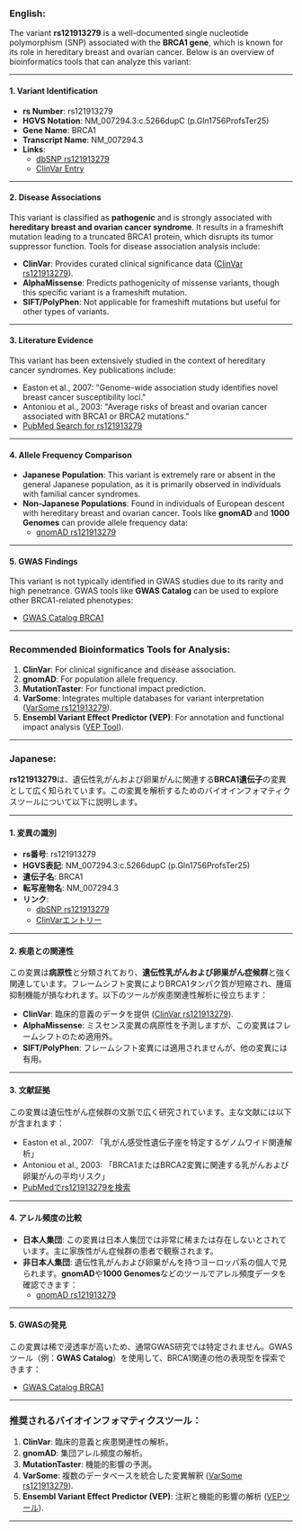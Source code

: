 ### English:
The variant **rs121913279** is a well-documented single nucleotide polymorphism (SNP) associated with the **BRCA1 gene**, which is known for its role in hereditary breast and ovarian cancer. Below is an overview of bioinformatics tools that can analyze this variant:

---

#### 1. **Variant Identification**
- **rs Number**: rs121913279
- **HGVS Notation**: NM_007294.3:c.5266dupC (p.Gln1756ProfsTer25)
- **Gene Name**: BRCA1
- **Transcript Name**: NM_007294.3
- **Links**:
  - [dbSNP rs121913279](https://www.ncbi.nlm.nih.gov/snp/rs121913279)
  - [ClinVar Entry](https://www.ncbi.nlm.nih.gov/clinvar/variation/17661/)

---

#### 2. **Disease Associations**
This variant is classified as **pathogenic** and is strongly associated with **hereditary breast and ovarian cancer syndrome**. It results in a frameshift mutation leading to a truncated BRCA1 protein, which disrupts its tumor suppressor function. Tools for disease association analysis include:
- **ClinVar**: Provides curated clinical significance data ([ClinVar rs121913279](https://www.ncbi.nlm.nih.gov/clinvar/variation/17661/)).
- **AlphaMissense**: Predicts pathogenicity of missense variants, though this specific variant is a frameshift mutation.
- **SIFT/PolyPhen**: Not applicable for frameshift mutations but useful for other types of variants.

---

#### 3. **Literature Evidence**
This variant has been extensively studied in the context of hereditary cancer syndromes. Key publications include:
- Easton et al., 2007: "Genome-wide association study identifies novel breast cancer susceptibility loci."
- Antoniou et al., 2003: "Average risks of breast and ovarian cancer associated with BRCA1 or BRCA2 mutations."
- [PubMed Search for rs121913279](https://pubmed.ncbi.nlm.nih.gov/?term=rs121913279)

---

#### 4. **Allele Frequency Comparison**
- **Japanese Population**: This variant is extremely rare or absent in the general Japanese population, as it is primarily observed in individuals with familial cancer syndromes.
- **Non-Japanese Populations**: Found in individuals of European descent with hereditary breast and ovarian cancer. Tools like **gnomAD** and **1000 Genomes** can provide allele frequency data:
  - [gnomAD rs121913279](https://gnomad.broadinstitute.org/variant/rs121913279)

---

#### 5. **GWAS Findings**
This variant is not typically identified in GWAS studies due to its rarity and high penetrance. GWAS tools like **GWAS Catalog** can be used to explore other BRCA1-related phenotypes:
- [GWAS Catalog BRCA1](https://www.ebi.ac.uk/gwas/genes/BRCA1)

---

### Recommended Bioinformatics Tools for Analysis:
1. **ClinVar**: For clinical significance and disease association.
2. **gnomAD**: For population allele frequency.
3. **MutationTaster**: For functional impact prediction.
4. **VarSome**: Integrates multiple databases for variant interpretation ([VarSome rs121913279](https://varsome.com/variant/hg19/rs121913279)).
5. **Ensembl Variant Effect Predictor (VEP)**: For annotation and functional impact analysis ([VEP Tool](https://www.ensembl.org/info/docs/tools/vep/index.html)).

---

### Japanese:
**rs121913279**は、遺伝性乳がんおよび卵巣がんに関連する**BRCA1遺伝子**の変異として広く知られています。この変異を解析するためのバイオインフォマティクスツールについて以下に説明します。

---

#### 1. **変異の識別**
- **rs番号**: rs121913279
- **HGVS表記**: NM_007294.3:c.5266dupC (p.Gln1756ProfsTer25)
- **遺伝子名**: BRCA1
- **転写産物名**: NM_007294.3
- **リンク**:
  - [dbSNP rs121913279](https://www.ncbi.nlm.nih.gov/snp/rs121913279)
  - [ClinVarエントリー](https://www.ncbi.nlm.nih.gov/clinvar/variation/17661/)

---

#### 2. **疾患との関連性**
この変異は**病原性**と分類されており、**遺伝性乳がんおよび卵巣がん症候群**と強く関連しています。フレームシフト変異によりBRCA1タンパク質が短縮され、腫瘍抑制機能が損なわれます。以下のツールが疾患関連性解析に役立ちます：
- **ClinVar**: 臨床的意義のデータを提供 ([ClinVar rs121913279](https://www.ncbi.nlm.nih.gov/clinvar/variation/17661/)).
- **AlphaMissense**: ミスセンス変異の病原性を予測しますが、この変異はフレームシフトのため適用外。
- **SIFT/PolyPhen**: フレームシフト変異には適用されませんが、他の変異には有用。

---

#### 3. **文献証拠**
この変異は遺伝性がん症候群の文脈で広く研究されています。主な文献には以下が含まれます：
- Easton et al., 2007: 「乳がん感受性遺伝子座を特定するゲノムワイド関連解析」
- Antoniou et al., 2003: 「BRCA1またはBRCA2変異に関連する乳がんおよび卵巣がんの平均リスク」
- [PubMedでrs121913279を検索](https://pubmed.ncbi.nlm.nih.gov/?term=rs121913279)

---

#### 4. **アレル頻度の比較**
- **日本人集団**: この変異は日本人集団では非常に稀または存在しないとされています。主に家族性がん症候群の患者で観察されます。
- **非日本人集団**: 遺伝性乳がんおよび卵巣がんを持つヨーロッパ系の個人で見られます。**gnomAD**や**1000 Genomes**などのツールでアレル頻度データを確認できます：
  - [gnomAD rs121913279](https://gnomad.broadinstitute.org/variant/rs121913279)

---

#### 5. **GWASの発見**
この変異は稀で浸透率が高いため、通常GWAS研究では特定されません。GWASツール（例：**GWAS Catalog**）を使用して、BRCA1関連の他の表現型を探索できます：
- [GWAS Catalog BRCA1](https://www.ebi.ac.uk/gwas/genes/BRCA1)

---

### 推奨されるバイオインフォマティクスツール：
1. **ClinVar**: 臨床的意義と疾患関連性の解析。
2. **gnomAD**: 集団アレル頻度の解析。
3. **MutationTaster**: 機能的影響の予測。
4. **VarSome**: 複数のデータベースを統合した変異解釈 ([VarSome rs121913279](https://varsome.com/variant/hg19/rs121913279)).
5. **Ensembl Variant Effect Predictor (VEP)**: 注釈と機能的影響の解析 ([VEPツール](https://www.ensembl.org/info/docs/tools/vep/index.html)).

---